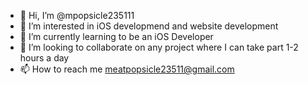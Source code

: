 - 👋 Hi, I’m @mpopsicle235111
- 👀 I’m interested in iOS developmend and website development
- 🌱 I’m currently learning to be an iOS Developer
- 💞️ I’m looking to collaborate on any project where I can take part 1-2 hours a day
- 📫 How to reach me meatpopsicle23511@gmail.com

<!---
mpopsicle235111/mpopsicle235111 is a ✨ special ✨ repository because its `README.md` (this file) appears on your GitHub profile.
You can click the Preview link to take a look at your changes.
--->
